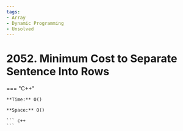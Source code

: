 ```yaml
---
tags:
- Array
- Dynamic Programming
- Unsolved
---
```



# 2052. Minimum Cost to Separate Sentence Into Rows

=== "C++"

    **Time:** O()

    **Space:** O()

    ``` c++
    ```